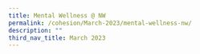 ```yaml
---
title: Mental Wellness @ NW
permalink: /cohesion/March-2023/mental-wellness-nw/
description: ""
third_nav_title: March 2023
---
```

